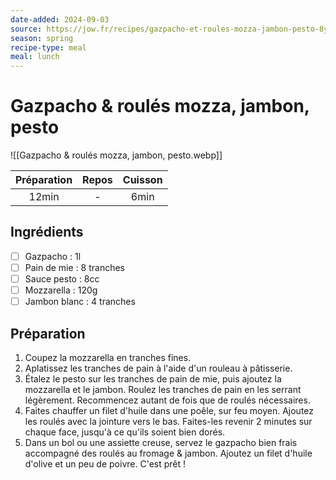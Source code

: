 ```yaml
---
date-added: 2024-09-03
source: https://jow.fr/recipes/gazpacho-et-roules-mozza-jambon-pesto-8ydx5q0vccww03t907ju
season: spring
recipe-type: meal
meal: lunch
---
```


# Gazpacho & roulés mozza, jambon, pesto

![[Gazpacho & roulés mozza, jambon, pesto.webp]]

| Préparation | Repos | Cuisson |
|:-----------:|:-----:|:-------:|
|    12min    |   -   |  6min   |

## Ingrédients

- [ ] Gazpacho : 1l
- [ ] Pain de mie : 8 tranches
- [ ] Sauce pesto : 8cc
- [ ] Mozzarella : 120g
- [ ] Jambon blanc : 4 tranches

## Préparation

1. Coupez la mozzarella en tranches fines.
2. Aplatissez les tranches de pain à l'aide d'un rouleau à pâtisserie.
3. Étalez le pesto sur les tranches de pain de mie, puis ajoutez la mozzarella et le jambon. Roulez les tranches de pain en les serrant légèrement. Recommencez autant de fois que de roulés nécessaires.
4. Faites chauffer un filet d'huile dans une poêle, sur feu moyen. Ajoutez les roulés avec la jointure vers le bas. Faites-les revenir 2 minutes sur chaque face, jusqu'à ce qu'ils soient bien dorés.
5. Dans un bol ou une assiette creuse, servez le gazpacho bien frais accompagné des roulés au fromage & jambon. Ajoutez un filet d'huile d'olive et un peu de poivre. C'est prêt !
